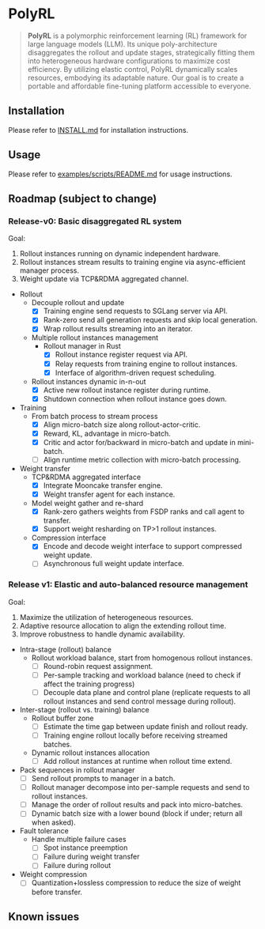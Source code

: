 # PolyRL

> **PolyRL** is a polymorphic reinforcement learning (RL) framework for large language models (LLM). Its unique poly-architecture disaggregates the rollout and update stages, strategically fitting them into heterogeneous hardware configurations to maximize cost efficiency. By utilizing elastic control, PolyRL dynamically scales resources, embodying its adaptable nature. Our goal is to create a portable and affordable fine-tuning platform accessible to everyone.

## Installation

Please refer to [INSTALL.md](INSTALL.md) for installation instructions.

## Usage

Please refer to [examples/scripts/README.md](examples/scripts/README.md) for usage instructions.

## Roadmap (subject to change)

### Release-v0: Basic disaggregated RL system

Goal: 
1. Rollout instances running on dynamic independent hardware. 
2. Rollout instances stream results to training engine via async-efficient manager process. 
3. Weight update via TCP&RDMA aggregated channel.

- Rollout
  - Decouple rollout and update
    - [x] Training engine send requests to SGLang server via API.
    - [x] Rank-zero send all generation requests and skip local generation.
    - [x] Wrap rollout results streaming into an iterator.
  - Multiple rollout instances management
    - Rollout manager in Rust
      - [x] Rollout instance register request via API.
      - [x] Relay requests from training engine to rollout instances.
      - [x] Interface of algorithm-driven request scheduling.
  - Rollout instances dynamic in-n-out
    - [x] Active new rollout instance register during runtime.
    - [x] Shutdown connection when rollout instance goes down. 
- Training
  - From batch process to stream process 
    - [x] Align micro-batch size along rollout-actor-critic.
    - [x] Reward, KL, advantage in micro-batch.
    - [x] Critic and actor for/backward in micro-batch and update in mini-batch.
    - [ ] Align runtime metric collection with micro-batch processing.
- Weight transfer
  - TCP&RDMA aggregated interface
    - [x] Integrate Mooncake transfer engine.
    - [x] Weight transfer agent for each instance.
  - Model weight gather and re-shard
    - [x] Rank-zero gathers weights from FSDP ranks and call agent to transfer.
    - [x] Support weight resharding on TP>1 rollout instances.
  - Compression interface
    - [x] Encode and decode weight interface to support compressed weight update.
    - [ ] Asynchronous full weight update interface.

### Release v1: Elastic and auto-balanced resource management
Goal:
1. Maximize the utilization of heterogeneous resources.
2. Adaptive resource allocation to align the extending rollout time.
3. Improve robustness to handle dynamic availability.

- Intra-stage (rollout) balance
  - Rollout workload balance, start from homogenous rollout instances.
    - [ ] Round-robin request assignment.
    - [ ] Per-sample tracking and workload balance (need to check if affect the training progress)
    - [ ] Decouple data plane and control plane (replicate requests to all rollout instances and send control message during rollout).  
- Inter-stage (rollout vs. training) balance
  - Rollout buffer zone
    - [ ] Estimate the time gap between update finish and rollout ready.
    - [ ] Training engine rollout locally before receiving streamed batches.
  - Dynamic rollout instances allocation
    - [ ] Add rollout instances at runtime when rollout time extend.
- Pack sequences in rollout manager
  - [ ] Send rollout prompts to manager in a batch.
  - [ ] Rollout manager decompose into per-sample requests and send to rollout instances. 
  - [ ] Manage the order of rollout results and pack into micro-batches.
  - [ ] Dynamic batch size with a lower bound (block if under; return all when asked).
- Fault tolerance 
  - Handle multiple failure cases
    - [ ] Spot instance preemption
    - [ ] Failure during weight transfer
    - [ ] Failure during rollout
- Weight compression
  - [ ] Quantization+lossless compression to reduce the size of weight before transfer.

## Known issues


